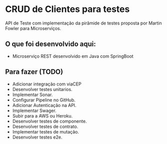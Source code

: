 # CRUD de Clientes para testes
API de Teste com implementação da pirâmide de testes proposta por Martin Fowler para Microserviços.

## O que foi desenvolvido aqui:
- Microserviço REST desenvolvido em Java com SpringBoot

## Para fazer (TODO)
- Adicionar integração com viaCEP
- Desenvolver testes unitarios.
- Implementar Sonar.
- Configurar Pipeline no GitHub.
- Adicionar Autenticação na API.
- Implementar Swager.
- Subir para a AWS ou Heroku.
- Desenvolver testes de componente.
- Desenvolver testes de contrato.
- Implementar testes de mutação.
- Desenvolver testes e2e.
